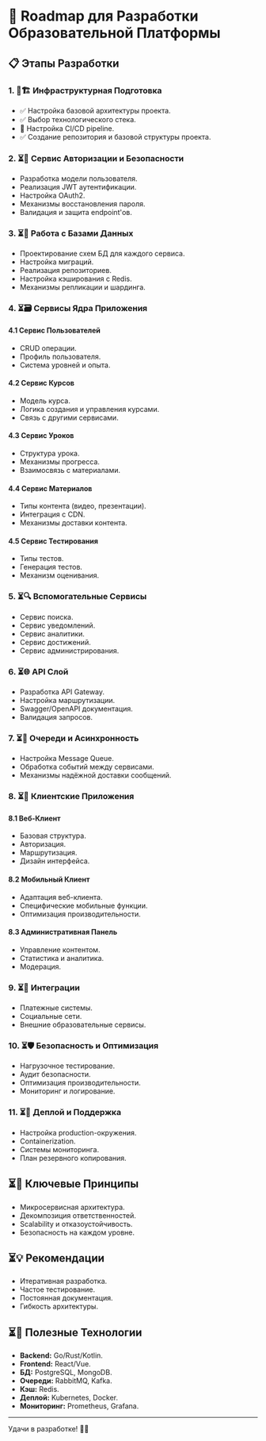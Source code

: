 # 🚀 Roadmap для Разработки Образовательной Платформы

## 📋 Этапы Разработки

### 1. 🔄🏗️ Инфраструктурная Подготовка
   - ✅ Настройка базовой архитектуры проекта.
   - ✅ Выбор технологического стека.
   - 🔄 Настройка CI/CD pipeline.
   - ✅ Создание репозитория и базовой структуры проекта.

### 2. ⏳🔐 Сервис Авторизации и Безопасности
   - Разработка модели пользователя.
   - Реализация JWT аутентификации.
   - Настройка OAuth2.
   - Механизмы восстановления пароля.
   - Валидация и защита endpoint'ов.

### 3. ⏳💾 Работа с Базами Данных
   - Проектирование схем БД для каждого сервиса.
   - Настройка миграций.
   - Реализация репозиториев.
   - Настройка кэширования с Redis.
   - Механизмы репликации и шардинга.

### 4. ⏳🗃️ Сервисы Ядра Приложения

#### 4.1 Сервис Пользователей
   - CRUD операции.
   - Профиль пользователя.
   - Система уровней и опыта.

#### 4.2 Сервис Курсов
   - Модель курса.
   - Логика создания и управления курсами.
   - Связь с другими сервисами.

#### 4.3 Сервис Уроков
   - Структура урока.
   - Механизмы прогресса.
   - Взаимосвязь с материалами.

#### 4.4 Сервис Материалов
   - Типы контента (видео, презентации).
   - Интеграция с CDN.
   - Механизмы доставки контента.

#### 4.5 Сервис Тестирования
   - Типы тестов.
   - Генерация тестов.
   - Механизм оценивания.

### 5. ⏳🔍 Вспомогательные Сервисы
   - Сервис поиска.
   - Сервис уведомлений.
   - Сервис аналитики.
   - Сервис достижений.
   - Сервис администрирования.

### 6. ⏳🌐 API Слой
   - Разработка API Gateway.
   - Настройка маршрутизации.
   - Swagger/OpenAPI документация.
   - Валидация запросов.

### 7. ⏳📡 Очереди и Асинхронность
   - Настройка Message Queue.
   - Обработка событий между сервисами.
   - Механизмы надёжной доставки сообщений.

### 8. ⏳👥 Клиентские Приложения

#### 8.1 Веб-Клиент
   - Базовая структура.
   - Авторизация.
   - Маршрутизация.
   - Дизайн интерфейса.

#### 8.2 Мобильный Клиент
   - Адаптация веб-клиента.
   - Специфические мобильные функции.
   - Оптимизация производительности.

#### 8.3 Административная Панель
   - Управление контентом.
   - Статистика и аналитика.
   - Модерация.

### 9. ⏳🔌 Интеграции
   - Платежные системы.
   - Социальные сети.
   - Внешние образовательные сервисы.

### 10. ⏳🛡️ Безопасность и Оптимизация
   - Нагрузочное тестирование.
   - Аудит безопасности.
   - Оптимизация производительности.
   - Мониторинг и логирование.

### 11. ⏳🚀 Деплой и Поддержка
   - Настройка production-окружения.
   - Containerization.
   - Системы мониторинга.
   - План резервного копирования.

## ⏳🎯 Ключевые Принципы
- Микросервисная архитектура.
- Декомпозиция ответственностей.
- Scalability и отказоустойчивость.
- Безопасность на каждом уровне.

## ⏳💡 Рекомендации
- Итеративная разработка.
- Частое тестирование.
- Постоянная документация.
- Гибкость архитектуры.

## ⏳🔗 Полезные Технологии
- **Backend:** Go/Rust/Kotlin.
- **Frontend:** React/Vue.
- **БД:** PostgreSQL, MongoDB.
- **Очереди:** RabbitMQ, Kafka.
- **Кэш:** Redis.
- **Деплой:** Kubernetes, Docker.
- **Мониторинг:** Prometheus, Grafana.

---

Удачи в разработке! 🚀🌟
